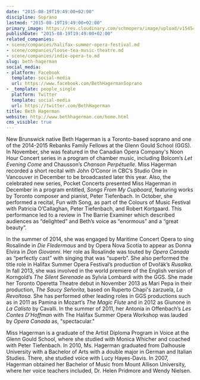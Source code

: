 ```yaml
---
date: "2015-08-19T19:49:00+02:00"
discipline: Soprano
lastmod: "2015-08-19T19:49:00+02:00"
primary_image: https://res.cloudinary.com/schmopera/image/upload/v1545409169/media/webhook-uploads/1440006435818/BethHeadshotSquare.jpg.jpg
publishDate: "2015-08-19T19:49:00+02:00"
related_companies:
- scene/companies/halifax-summer-opera-festival.md
- scene/companies/loose-tea-music-theatre.md
- scene/companies/indie-opera-to.md
slug: beth-hagerman
social_media:
- platform: Facebook
  template: social-media
  url: https://www.facebook.com/BethHagermanSoprano
- _template: people_single
  platform: Twitter
  template: social-media
  url: https://twitter.com/BethHagerman
title: Beth Hagerman
website: http://www.bethhagerman.com/home.html
cms_visible: true
---
```


New Brunswick native Beth Hagerman is a Toronto-based soprano and one of the 2014-2015 Rebanks Family Fellows at the Glenn Gould School (GGS). In November, she was featured in the Canadian Opera Company's Noon Hour Concert series in a program of chamber music, including Bolcom’s *Let Evening Come* and Chausson’s *Chanson Perpétuelle*. Miss Hagerman recorded a short recital with John O’Conor in CBC’s Studio One in Vancouver in December to be broadcasted later this year. Also, the celebrated new series, Pocket Concerts presented Miss Hagerman in December in a program entitled, *Songs From My Cupboard*, featuring works by Toronto composer and pianist, Peter Tiefenbach.  In October, she performed a recital, Fun with Song, as part of the Colours of Music Festival with Patricia O’Callaghan, Peter Tiefenbach, and Robert Kortgaard. This performance led to a review in The Barrie Examiner which described audiences as “delighted” and Beth’s voice as “enormous” and a “great beauty”.

In the summer of 2014, she was engaged by Maritime Concert Opera to sing Rosalinde in *Die Fledermaus* and by Opera Nova Scotia to appear as Donna Elvira in *Don Giovanni*. Her role as Rosalinde was touted by *Opera Canada* as “perfectly cast” with  singing that was “superb”. She also performed the title role in Halifax Summer Opera Festival’s production of Dvořák’s *Rusalka*. In fall 2013, she was involved in the world premiere of the English version of Korngold’s *The Silent Serenade* as Sylvia Lombardi with the GGS. She made her Toronto Operetta Theatre debut in November 2013 as Mari Pepa in their production, *The Saucy Señorita*, based on Ruperto Chapi's zarzuela, *La Revoltosa*. She has performed other leading roles in GGS productions such as in 2011 as Pamina in Mozart’s *The Magic Flute* and in 2012 as Giunone in *La Calisto* by Cavalli. In the summer of 2011, her Antonia in Offenbach’s *Les Contes D’Hoffman* with The Halifax Summer Opera Workshop was lauded by *Opera Canada* as, "spectacular."

Miss Hagerman is a graduate of the Artist Diploma Program in Voice at the Glenn Gould School, where she studied with Monica Whicher and coached with Peter Tiefenbach. In 2010, Ms. Hagerman graduated from Dalhousie University with a Bachelor of Arts with a double major in German and Italian Studies. There, she studied voice with Lucy Hayes-Davis. In 2007, Hagerman obtained her Bachelor of Music from Mount Allison University, where her voice teachers included, Dr. Helen Pridmore and Wendy Nielsen.
